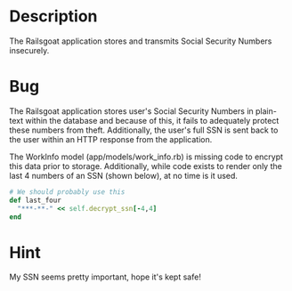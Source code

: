 # Description

The Railsgoat application stores and transmits Social Security Numbers insecurely.

# Bug

The Railsgoat application stores user's Social Security Numbers in plain-text within the database and because of this, it fails to adequately protect these numbers from theft. Additionally, the user's full SSN is sent back to the user within an HTTP response from the application.

The WorkInfo model (app/models/work_info.rb) is missing code to encrypt this data prior to storage. Additionally, while code exists to render only the last 4 numbers of an SSN (shown below), at no time is it used.

```ruby
# We should probably use this
def last_four
  "***-**-" << self.decrypt_ssn[-4,4]
end
```

# Hint

My SSN seems pretty important, hope it's kept safe!